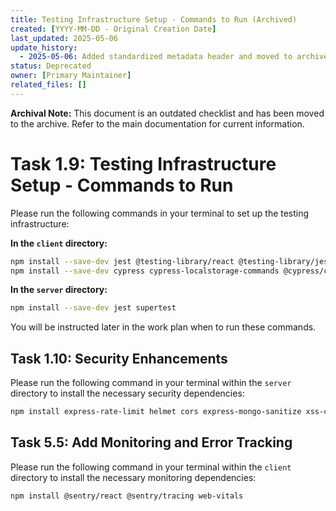 ```yaml
---
title: Testing Infrastructure Setup - Commands to Run (Archived)
created: [YYYY-MM-DD - Original Creation Date]
last_updated: 2025-05-06
update_history:
  - 2025-05-06: Added standardized metadata header and moved to archive.
status: Deprecated
owner: [Primary Maintainer]
related_files: []
---
```


**Archival Note:** This document is an outdated checklist and has been moved to the archive. Refer to the main documentation for current information.

# Task 1.9: Testing Infrastructure Setup - Commands to Run

Please run the following commands in your terminal to set up the testing infrastructure:

**In the `client` directory:**

```bash
npm install --save-dev jest @testing-library/react @testing-library/jest-dom jest-environment-jsdom
npm install --save-dev cypress cypress-localstorage-commands @cypress/code-coverage
```

**In the `server` directory:**

```bash
npm install --save-dev jest supertest
```

You will be instructed later in the work plan when to run these commands.

## Task 1.10: Security Enhancements

Please run the following command in your terminal within the `server` directory to install the necessary security dependencies:

```bash
npm install express-rate-limit helmet cors express-mongo-sanitize xss-clean
```

## Task 5.5: Add Monitoring and Error Tracking

Please run the following command in your terminal within the `client` directory to install the necessary monitoring dependencies:

```bash
npm install @sentry/react @sentry/tracing web-vitals
